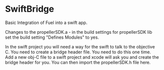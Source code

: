 # SwiftBridge

Basic Integration of Fuel into a swift app.

Changes to the propellerSDK.a - in the build settings for propellerSDK lib set the build setting "Defines Modules" to yes.  

In the swift project you will need a way for the swift to talk to the objective C.  You need to create a bridge header file.
You need to do this one time. Add a new obj-C file to a swift project and xcode will ask you and create the bridge header for you.
You can then import the propellerSDK.h file here.


